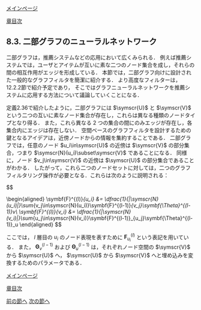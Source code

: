 [メインページ](../../index.markdown)

[章目次](./chap8.md)
## 8.3. 二部グラフのニューラルネットワーク

二部グラフは，推薦システムなどの応用において広くみられる． 例えば推薦システムでは，ユーザとアイテムが互いに素な二つのノード集合を成し，それらの間の相互作用がエッジを形成している． 本節では，二部グラフ向けに設計された一般的なグラフフィルタを簡潔に紹介する． より高度なフィルターは，12.2.2節で紹介予定であり， そこではグラフニューラルネットワークを推薦システムに応用する方法について議論していくことになる．

定義2.36で紹介したように，二部グラフには $\symscr{U}$ と $\symscr{V}$ という二つの互いに素なノード集合が存在し，これらは異なる種類のノードタイプとなり得る． また，これら異なる $2$ つの集合の間にのみエッジが存在し，各集合内にエッジは存在しない． 空間ベースのグラフフィルタを設計するための鍵となるアイデアは，近傍ノードからの情報を集約することである． 二部グラフでは，任意のノード $u_i\in\symscr{U}$ の近傍は $\symscr{V}$ の部分集合，つまり $\symscr{N}(u_i)\subset\symscr{V}$ であることになる． 同様に，ノード $v_j\in\symscr{V}$ の近傍は $\symscr{U}$ の部分集合であることがわかる． したがって，これら二つのノードセットに対しては，二つのグラフフィルタリング操作が必要となる．これらは次のように説明される：  

$$

\begin{aligned}
    \symbf{F}^{(l)}_{u_i} &= \dfrac{1}{\|\symscr{N}(u_i)\|}\sum_{v_j\in\symscr{N}(u_i)}\symbf{F}^{(l-1)}_{v_j}\symbf{\Theta}^{(l-1)}_v\\
    \symbf{F}^{(l)}_{v_i} &= \dfrac{1}{\|\symscr{N}(v_i)\|}\sum_{u_j\in\symscr{N}(v_i)}\symbf{F}^{(l-1)}_{u_j}\symbf{\Theta}^{(l-1)}_u
\end{aligned}
$$

  ここでは， $l$ 層目の $u_i$ のノード表現を表すために $\symbf{F}^{(l)}_{u_i}$ という表記を用いている． また， $\symbf{\Theta}^{(l-1)}_v$ および $\symbf{\Theta}^{(l-1)}_u$ は，それぞれノード空間の $\symscr{V}$ から $\symscr{U}$ へ， $\symscr{U}$ から $\symscr{V}$ へと埋め込みを変換するためのパラメータである．


[メインページ](../../index.markdown)

[章目次](./chap8.md)

[前の節へ](./subsection_02.md) [次の節へ](./subsection_04.md)


